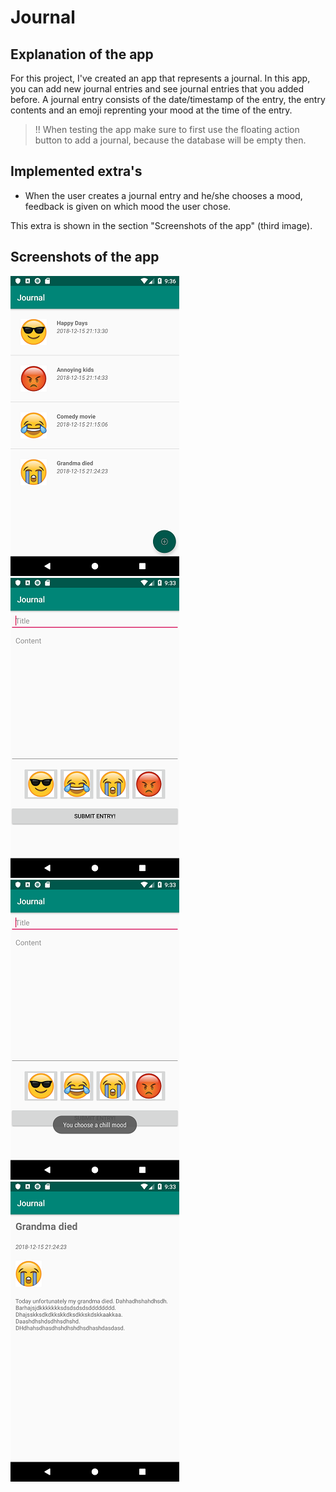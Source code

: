 # Journal

## Explanation of the app
For this project, I've created an app that represents a journal. In this app, you can add new journal entries and see journal entries that you added before. A journal entry consists of the date/timestamp of the entry, the entry contents and an emoji reprenting your mood at the time of the entry.

> !! When testing the app make sure to first use the floating action button to add a journal, because the database will be empty then.

## Implemented extra's
- When the user creates a journal entry and he/she chooses a mood, feedback is given on which mood the user chose. 

This extra is shown in the section "Screenshots of the app" (third image).

## Screenshots of the app
![](https://github.com/Huikie/Journal/blob/master/doc/begin.png)
![](https://github.com/Huikie/Journal/blob/master/doc/add_entry.png)
![](https://github.com/Huikie/Journal/blob/master/doc/add_entry_feedback.png)
![](https://github.com/Huikie/Journal/blob/master/doc/detail.png)
